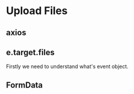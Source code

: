 # Upload Files

## axios

## e.target.files
Firstly we need to understand what's event object.
## FormData